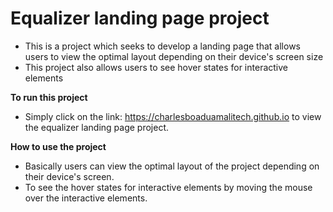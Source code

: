 # Equalizer landing page project
- This is a project which seeks to develop a landing page that allows users to view the optimal layout depending on their device's screen size
- This project also allows users to see hover states for interactive elements

**To run this project**
- Simply click on the link: https://charlesboaduamalitech.github.io to view the equalizer landing page project.

**How to use the project**
- Basically users can view the optimal layout of the project depending on their device's screen.
- To see the hover states for interactive elements by moving the mouse over the interactive elements.
